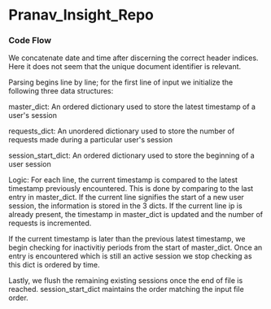 # Pranav_Insight_Repo

### Code Flow ###

We concatenate date and time after discerning the correct header indices. Here it does not seem that the unique document identifier is relevant.

Parsing begins line by line; for the first line of input we initialize the following three data structures:

master_dict: An ordered dictionary used to store the latest timestamp of a user's session

requests_dict: An unordered dictionary used to store the number of requests made during a particular user's session

session_start_dict: An ordered dictionary used to store the beginning of a user session

Logic: For each line, the current timestamp is compared to the latest timestamp previously encountered. This is done by comparing to the last entry in master_dict.
If the current line signifies the start of a new user session, the information is stored in the 3 dicts.
If the current line ip is already present, the timestamp in master_dict is updated and the number of requests is incremented.

If the current timestamp is later than the previous latest timestamp, we begin checking for inactivitiy periods from the start of master_dict. Once an entry is encountered which is still an active session we stop checking as this dict is ordered by time.

Lastly, we flush the remaining existing sessions once the end of file is reached. session_start_dict maintains the order matching the input file order.



